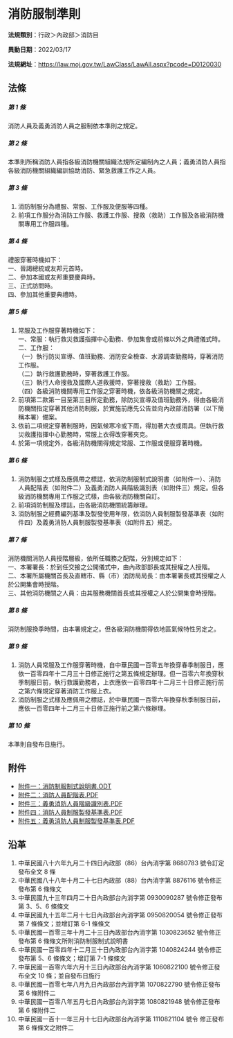 # 消防服制準則




**法規類別**：行政＞內政部＞消防目

**異動日期**：2022/03/17  

**法規網址**：https://law.moj.gov.tw/LawClass/LawAll.aspx?pcode=D0120030



## 法條
##### 第 1 條
消防人員及義勇消防人員之服制依本準則之規定。

##### 第 2 條
本準則所稱消防人員指各級消防機關組織法規所定編制內之人員；義勇消防人員指各級消防機關組織編訓協助消防、緊急救護工作之人員。

##### 第 3 條
1. 消防制服分為禮服、常服、工作服及便服等四種。
1. 前項工作服分為消防工作服、救護工作服、搜救（救助）工作服及各級消防機關專用工作服四種。

##### 第 4 條
禮服穿著時機如下：  
一、晉謁總統或友邦元首時。  
二、參加本國或友邦重要慶典時。  
三、正式訪問時。  
四、參加其他重要典禮時。

##### 第 5 條
1. 常服及工作服穿著時機如下：  
一、常服：執行救災救護指揮中心勤務、參加集會或前條以外之典禮儀式時。  
二、工作服：  
（一）執行防災宣導、值班勤務、消防安全檢查、水源調查勤務時，穿著消防工作服。  
（二）執行救護勤務時，穿著救護工作服。  
（三）執行人命搜救及國際人道救援時，穿著搜救（救助）工作服。  
（四）各級消防機關專用工作服之穿著時機，依各級消防機關之規定。
1. 前項第二款第一目至第三目所定勤務，除防災宣導及值班勤務外，得由各級消防機關指定穿著其他消防制服，於實施前應先公告並向內政部消防署（以下簡稱本署）備案。
1. 依前二項規定穿著制服時，因氣候寒冷或下雨，得加著大衣或雨具。但執行救災救護指揮中心勤務時，常服上衣得改穿著夾克。
1. 於第一項規定外，各級消防機關得規定常服、工作服或便服穿著時機。

##### 第 6 條
1. 消防制服之式樣及應佩帶之標誌，依消防制服制式說明書（如附件一）、消防人員配階表（如附件二）及義勇消防人員階級識別表（如附件三）規定。但各級消防機關專用工作服之式樣，由各級消防機關自訂。
1. 前項消防制服及標誌，由各級消防機關統籌辦理。
1. 消防制服之經費編列基準及製發使用年限，依消防人員制服製發基準表（如附件四）及義勇消防人員制服製發基準表（如附件五）規定。

##### 第 7 條
消防機關消防人員授階層級，依所任職務之配階，分別規定如下：  
一、本署署長：於到任交接之公開儀式中，由內政部部長或其授權之人授階。  
二、本署所屬機關首長及直轄市、縣（市）消防局局長：由本署署長或其授權之人於公開集會時授階。  
三、其他消防機關之人員：由其服務機關首長或其授權之人於公開集會時授階。

##### 第 8 條
消防制服換季時間，由本署規定之。但各級消防機關得依地區氣候特性另定之。

##### 第 9 條
1. 消防人員常服及工作服穿著時機，自中華民國一百零五年換穿春季制服日，應依一百零四年十二月三十日修正施行之第五條規定辦理。但一百零六年換穿秋季制服日前，執行救護勤務者，上衣應依一百零四年十二月三十日修正施行前之第六條規定穿著消防工作服上衣。
1. 消防制服之式樣及應佩帶之標誌，於中華民國一百零六年換穿秋季制服日前，應依一百零四年十二月三十日修正施行前之第六條辦理。

##### 第 10 條
本準則自發布日施行。
## 附件
* [附件一：消防制服制式說明書.ODT](https://law.moj.gov.tw/LawClass/LawGetFile.ashx?FileId=0000198919)
* [附件二：消防人員配階表.PDF](https://law.moj.gov.tw/LawClass/LawGetFile.ashx?FileId=0000311287)
* [附件三：義勇消防人員階級識別表.PDF](https://law.moj.gov.tw/LawClass/LawGetFile.ashx?FileId=0000198921)
* [附件四：消防人員制服製發基準表.PDF](https://law.moj.gov.tw/LawClass/LawGetFile.ashx?FileId=0000198922)
* [附件五：義勇消防人員制服製發基準表.PDF](https://law.moj.gov.tw/LawClass/LawGetFile.ashx?FileId=0000198923)
## 沿革
1. 中華民國八十六年九月二十四日內政部（86）台內消字第 8680783  號令訂定發布全文 8  條
1. 中華民國八十八年十月二十七日內政部（88）台內消字第 8876116  號令修正發布第 6  條條文
1. 中華民國九十三年四月二十日內政部台內消字第 0930090287 號令修正發布第 3、5、6  條條文
1. 中華民國九十五年二月十七日內政部台內消字第 0950820054 號令修正發布第 7  條條文；並增訂第 6-1  條條文
1. 中華民國一百零三年十月二十三日內政部台內消字第 1030823652 號令修正發布第 6  條條文所附消防制服制式說明書
1. 中華民國一百零四年十二月三十日內政部台內消字第 1040824244 號令修正發布第 5、6 條條文；增訂第 7-1  條條文
1. 中華民國一百零六年六月十三日內政部台內消字第 1060822100 號令修正發布全文 10 條；並自發布日施行
1. 中華民國一百零七年八月九日內政部台內消字第 1070822790 號令修正發布第 6  條附件二
1. 中華民國一百零八年五月七日內政部台內消字第 1080821948 號令修正發布第 6  條附件二
1.  中華民國一百十一年三月十七日內政部台內消字第 1110821104 號令  修正發布第 6  條條文之附件二
